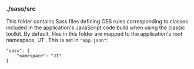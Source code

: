 ### ./sass/src

This folder contains Sass files defining CSS rules corresponding to classes
included in the application's JavaScript code build when using the classic toolkit.
By default, files in this folder are mapped to the application's root namespace, 'JT'.
This is set in `"app.json"`:

    "sass": {
        "namespace": "JT"
    }